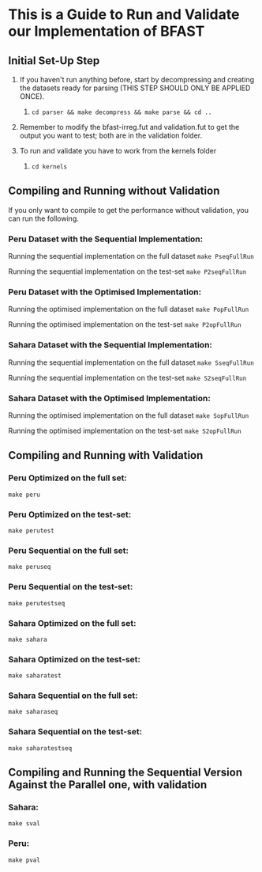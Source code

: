 

# This is a Guide to Run and Validate our Implementation of BFAST

## Initial Set-Up Step

1. If you haven't run anything before, start by decompressing and creating the datasets ready for parsing (THIS STEP SHOULD ONLY BE APPLIED ONCE). 
    1. `cd parser && make decompress && make parse && cd ..`

2. Remember to modify the bfast-irreg.fut and validation.fut to get the output you want to test; both are in the validation folder. 

3. To run and validate you have to work from the kernels folder
    1. `cd kernels`

## Compiling and Running without Validation 

If you only want to compile to get the performance without validation, you can run the following.

### Peru Dataset with the Sequential Implementation:

Running the sequential implementation on the full dataset 
```make PseqFullRun```


Running the sequential implementation on the test-set 
```make P2seqFullRun```


### Peru Dataset with the Optimised Implementation:

Running the optimised implementation on the full dataset 
```make PopFullRun```


Running the optimised implementation on the test-set 
```make P2opFullRun```



### Sahara Dataset with the Sequential Implementation:

Running the sequential implementation on the full dataset 
```make SseqFullRun```


Running the sequential implementation on the test-set 
```make S2seqFullRun```


### Sahara Dataset with the Optimised Implementation:

Running the optimised implementation on the full dataset 
```make SopFullRun```


Running the optimised implementation on the test-set 
```make S2opFullRun```


## Compiling and Running with Validation

### Peru Optimized on the full set:

```make peru```


### Peru Optimized on the test-set:
```make perutest```


### Peru Sequential on the full set:
```make peruseq```


### Peru Sequential on the test-set:
```make perutestseq```


### Sahara Optimized on the full set:
```make sahara```


### Sahara Optimized on the test-set:
```make saharatest```


### Sahara Sequential on the full set:
```make saharaseq```


### Sahara Sequential on the test-set:
```make saharatestseq```



## Compiling and Running the Sequential Version Against the Parallel one, with validation

### Sahara:
```make sval```


### Peru: 
```make pval```




